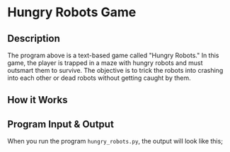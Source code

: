 # Hungry Robots Game

## Description

The program above is a text-based game called "Hungry Robots." In this game, the player is trapped in a maze with hungry robots and must outsmart them to survive. The objective is to trick the robots into crashing into each other or dead robots without getting caught by them.

## How it Works

## Program Input & Output

When you run the program `hungry_robots.py`, the output will look like this;

```
```
